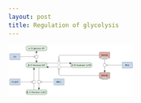 ```yaml
---
layout: post
title: Regulation of glycolysis
---
```

<a href="/_posts/glycolysis/"><img id="logo" src="/images/figure01v03.png" style="width:50%;"/></a>
